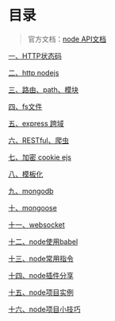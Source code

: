 # 目录> 官方文档：[node API文档](http://nodejs.cn/api/)[一、HTTP状态码](HTTP状态码.md)[二、http nodejs](node-01%20http%20nodejs.md)[三、路由、path、模块](node-02%20路由、path、模块.md)[四、fs文件](node-03%20fs文件.md)[五、express 跨域](node-04%20express%20跨域.md)[六、RESTful、爬虫](node-05%20RESTful、爬虫.md)[七、加密 cookie ejs](node-06%20加密%20cookie%20ejs.md)[八、模板化](node-07%20模板化.md)[九、mongodb](node-08%20mongodb.md)[十、mongoose](node-09%20mongoose.md)[十一、websocket](node-10%20websocket.md)[十二、node使用babel](node使用babel.md)[十三、node常用指令](node常用指令.md)[十四、node插件分享](node插件分享.md)[十五、node项目实例](node项目实例.md)[十六、node项目小技巧](node项目小技巧.md)